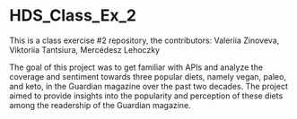 # HDS_Class_Ex_2
This is a class exercise #2 repository, the contributors: Valeriia Zinoveva, Viktoriia Tantsiura, Mercédesz Lehoczky

The goal of this project was to get familiar with APIs and analyze the coverage and sentiment towards three popular diets, namely vegan, paleo, and keto, in the Guardian magazine over the past two decades. The project aimed to provide insights into the popularity and perception of these diets among the readership of the Guardian magazine.
